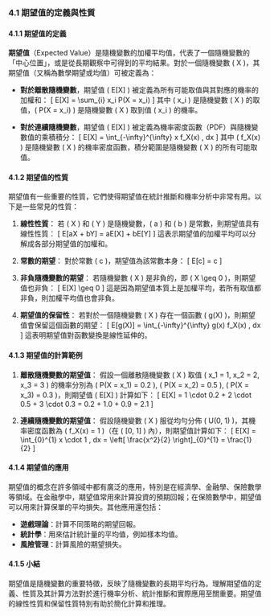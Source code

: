 ### 4.1 期望值的定義與性質

#### 4.1.1 期望值的定義

**期望值**（Expected Value）是隨機變數的加權平均值，代表了一個隨機變數的「中心位置」，或是從長期觀察中可得到的平均結果。對於一個隨機變數 \( X \)，其期望值（又稱為數學期望或均值）可被定義為：

- **對於離散隨機變數**，期望值 \( E[X] \) 被定義為所有可能取值與其對應的機率的加權和：
  \[
  E[X] = \sum_{i} x_i P(X = x_i)
  \]
  其中 \( x_i \) 是隨機變數 \( X \) 的取值，\( P(X = x_i) \) 是隨機變數 \( X \) 取到值 \( x_i \) 的機率。

- **對於連續隨機變數**，期望值 \( E[X] \) 被定義為機率密度函數（PDF）與隨機變數值的乘積積分：
  \[
  E[X] = \int_{-\infty}^{\infty} x f_X(x) \, dx
  \]
  其中 \( f_X(x) \) 是隨機變數 \( X \) 的機率密度函數，積分範圍是隨機變數 \( X \) 的所有可能取值。

#### 4.1.2 期望值的性質

期望值有一些重要的性質，它們使得期望值在統計推斷和機率分析中非常有用。以下是一些常見的性質：

1. **線性性質**：
   若 \( X \) 和 \( Y \) 是隨機變數，\( a \) 和 \( b \) 是常數，則期望值具有線性性質：
   \[
   E[aX + bY] = aE[X] + bE[Y]
   \]
   這表示期望值的加權平均可以分解成各部分期望值的加權和。

2. **常數的期望**：
   對於常數 \( c \)，期望值為該常數本身：
   \[
   E[c] = c
   \]

3. **非負隨機變數的期望**：
   若隨機變數 \( X \) 是非負的，即 \( X \geq 0 \)，則期望值也非負：
   \[
   E[X] \geq 0
   \]
   這是因為期望值本質上是加權平均，若所有取值都非負，則加權平均值也會非負。

4. **期望值的保留性**：
   若對於一個隨機變數 \( X \) 存在一個函數 \( g(X) \)，則期望值會保留這個函數的期望：
   \[
   E[g(X)] = \int_{-\infty}^{\infty} g(x) f_X(x) \, dx
   \]
   這表明期望值對函數變換是線性延伸的。

#### 4.1.3 期望值的計算範例

1. **離散隨機變數的期望值**：
   假設一個離散隨機變數 \( X \) 取值 \( x_1 = 1, x_2 = 2, x_3 = 3 \) 的機率分別為 \( P(X = x_1) = 0.2 \), \( P(X = x_2) = 0.5 \), \( P(X = x_3) = 0.3 \)，則期望值 \( E[X] \) 計算如下：
   \[
   E[X] = 1 \cdot 0.2 + 2 \cdot 0.5 + 3 \cdot 0.3 = 0.2 + 1.0 + 0.9 = 2.1
   \]

2. **連續隨機變數的期望值**：
   假設隨機變數 \( X \) 服從均勻分佈 \( U(0, 1) \)，其機率密度函數為 \( f_X(x) = 1 \)（在 \( [0, 1] \) 內），則期望值計算如下：
   \[
   E[X] = \int_{0}^{1} x \cdot 1 \, dx = \left[ \frac{x^2}{2} \right]_{0}^{1} = \frac{1}{2}
   \]

#### 4.1.4 期望值的應用

期望值的概念在許多領域中都有廣泛的應用，特別是在經濟學、金融學、保險數學等領域。在金融學中，期望值常用來計算投資的預期回報；在保險數學中，期望值可以用來計算保單的平均損失。其他應用還包括：
- **遊戲理論**：計算不同策略的期望回報。
- **統計學**：用來估計統計量的平均值，例如樣本均值。
- **風險管理**：計算風險的期望損失。

#### 4.1.5 小結

期望值是隨機變數的重要特徵，反映了隨機變數的長期平均行為。理解期望值的定義、性質及其計算方法對於進行機率分析、統計推斷和實際應用至關重要。期望值的線性性質和保留性質特別有助於簡化計算和推理。